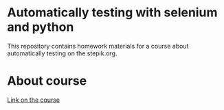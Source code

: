 # Automatically testing with selenium and python

This repository contains homework materials for a course about automatically testing on the stepik.org.

# About course

[Link on the course](https://stepik.org/course/575/)
